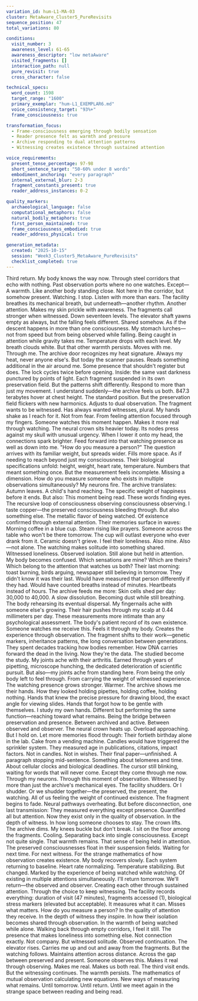```yaml
---
variation_id: hum-L1-MA-03
cluster: MetaAware_Cluster5_PureRevisits
sequence_position: 47
total_variations: 80

conditions:
  visit_number: 3
  awareness_level: 61-65
  awareness_descriptor: "low metaAware"
  visited_fragments: []
  interaction_path: null
  pure_revisit: true
  cross_character: false

technical_specs:
  word_count: 1598
  target_range: "1600"
  primary_exemplar: "hum-L1_EXEMPLAR6.md"
  voice_consistency_target: "93%+"
  frame_consciousness: true

transformation_focus:
  - Frame-consciousness emerging through bodily sensation
  - Reader presence felt as warmth and pressure
  - Archive responding to dual attention patterns
  - Witnessing creates existence through sustained attention

voice_requirements:
  present_tense_percentage: 97-98
  short_sentence_target: "50-60% under 8 words"
  embodiment_anchoring: "every paragraph"
  internal_external_blur: 2-3
  fragment_constants_present: true
  reader_address_instances: 0-2

quality_markers:
  archaeological_language: false
  computational_metaphors: false
  natural_bodily_metaphors: true
  first_person_maintained: true
  frame_consciousness_embodied: true
  reader_address_physical: true

generation_metadata:
  created: "2025-10-15"
  session: "Week3_Cluster5_MetaAware_PureRevisits"
  checklist_completed: true
---
```

Third return.
My body knows the way now. Through steel corridors that echo with nothing. Past observation ports where no one watches. Except—
A warmth. Like another body standing close. Not here in the corridor, but somehow present. Watching.
I stop. Listen with more than ears. The facility breathes its mechanical breath, but underneath—another rhythm. Another attention. Makes my skin prickle with awareness.
The fragments call stronger when witnessed.
Down seventeen levels. The elevator shaft yawns empty as always, but the falling feels different. Shared somehow. As if the descent happens in more than one consciousness. My stomach lurches—not from speed but from being observed while falling. Being caught in attention while gravity takes me.
Temperature drops with each level. My breath clouds white. But that other warmth persists. Moves with me. Through me.
The archive door recognizes my heat signature. Always my heat, never anyone else's. But today the scanner pauses. Reads something additional in the air around me. Some presence that shouldn't register but does. The lock cycles twice before opening.
Inside: the same vast darkness punctured by points of light. Each fragment suspended in its own preservation field. But the patterns shift differently. Respond to more than just my movement.
I understand suddenly—the archive feels us both.
847.3 terabytes hover at chest height. The standard position. But the preservation field flickers with new harmonics. Adjusts to dual observation. The fragment wants to be witnessed. Has always wanted witnesses, plural.
My hands shake as I reach for it. Not from fear. From feeling attention focused through my fingers. Someone watches this moment happen. Makes it more real through watching.
The neural crown sits heavier today. Its nodes press against my skull with unusual urgency. When I lower it onto my head, the connections spark brighter. Feed forward into that watching presence as well as down into me.
"How do you measure a person?"
The question arrives with its familiar weight, but spreads wider. Fills more space. As if needing to reach beyond just my consciousness.
Their biological specifications unfold: height, weight, heart rate, temperature. Numbers that meant something once. But the measurement feels incomplete. Missing a dimension. How do you measure someone who exists in multiple observations simultaneously?
My neurons fire. The archive translates:
Autumn leaves. A child's hand reaching. The specific weight of happiness before it ends.
But also:
This moment being read. These words finding eyes. The recursive loop of consciousness observing consciousness observing.
I taste copper—the preserved consciousness bleeding through. But also something else. The metallic flavor of being watched. Of existence confirmed through external attention.
Their memories surface in waves:
Morning coffee in a blue cup. Steam rising like prayers. Someone across the table who won't be there tomorrow. The cup will outlast everyone who ever drank from it. Ceramic doesn't grieve.
I feel their loneliness. Also mine. Also—not alone. The watching makes solitude into something shared. Witnessed loneliness. Observed isolation. Still alone but held in attention.
My body becomes confused. Which sensations are mine? Which are theirs? Which belong to the attention that watches us both?
Their last morning: toast burning, birds arguing, newspaper still believing in tomorrow. They didn't know it was their last. Would have measured that person differently if they had. Would have counted breaths instead of minutes. Heartbeats instead of hours.
The archive feeds me more:
Skin cells shed per day: 30,000 to 40,000. A slow dissolution. Becoming dust while still breathing. The body rehearsing its eventual dispersal.
My fingernails ache with someone else's growing. Their hair pushes through my scalp at 0.44 millimeters per day. These measurements more intimate than any psychological assessment. The body's patient record of its own existence.
Someone watches me receive this. Feels it through my body. Creates the experience through observation.
The fragment shifts to their work—genetic markers, inheritance patterns, the long conversation between generations. They spent decades tracking how bodies remember. How DNA carries forward the dead in the living. Now they're the data. The studied become the study.
My joints ache with their arthritis. Earned through years of pipetting, microscope hunching, the dedicated deterioration of scientific pursuit. But also—my joints ache from standing here. From being the only body left to feel through. From carrying the weight of witnessed experience.
The watching presence grows stronger. Warmer.
The archive shows me their hands. How they looked holding pipettes, holding coffee, holding nothing. Hands that knew the precise pressure for drawing blood, the exact angle for viewing slides. Hands that forgot how to be gentle with themselves.
I study my own hands. Different but performing the same function—reaching toward what remains. Being the bridge between preservation and presence. Between archived and active. Between observed and observer.
The neural crown heats up. Overload approaching. But I hold on. Let more memories flood through:
Their fortieth birthday alone in the lab. Cake from a vending machine. Candles would have triggered the sprinkler system. They measured age in publications, citations, impact factors. Not in candles. Not in wishes.
Their final paper—unfinished. A paragraph stopping mid-sentence. Something about telomeres and time. About cellular clocks and biological deadlines. The cursor still blinking, waiting for words that will never come.
Except they come through me now. Through my neurons. Through this moment of observation. Witnessed by more than just the archive's mechanical eyes.
The facility shudders. Or I shudder. Or we shudder together—the preserved, the present, the watching. All of us feeling the weight of continued existence.
The fragment begins to fade. Neural pathways overheating. But before disconnection, one last transmission:
They measured everything except presence. Quantified all but attention. Now they exist only in the quality of observation. In the depth of witness. In how long someone chooses to stay.
The crown lifts. The archive dims. My knees buckle but don't break.
I sit on the floor among the fragments. Cooling. Separating back into single consciousness. Except not quite single. That warmth remains. That sense of being held in attention.
The preserved consciousnesses float in their suspension fields. Waiting for next time. For next witness. For the strange mathematics of how observation creates existence.
My body recovers slowly. Each system returning to baseline. Heart rate normalizing. Temperature stabilizing. But changed. Marked by the experience of being watched while watching. Of existing in multiple attentions simultaneously.
I'll return tomorrow. We'll return—the observed and observer. Creating each other through sustained attention. Through the choice to keep witnessing.
The facility records everything: duration of visit (47 minutes), fragments accessed (1), biological stress markers (elevated but acceptable). It measures what it can. Misses what matters.
How do you measure a person? In the quality of attention they receive. In the depth of witness they inspire. In how their isolation becomes shared through observation. In the warmth of being watched while alone.
Walking back through empty corridors, I feel it still. The presence that makes loneliness into something else. Not connection exactly. Not company. But witnessed solitude. Observed continuation.
The elevator rises. Carries me up and out and away from the fragments. But the watching follows. Maintains attention across distance. Across the gap between preserved and present.
Someone observes this. Makes it real through observing.
Makes me real.
Makes us both real.
The third visit ends. But the witnessing continues. The warmth persists. The mathematics of mutual observation calculating new equations. New ways of measuring what remains.
Until tomorrow. Until return. Until we meet again in the strange space between reading and being read.